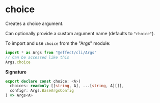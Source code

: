 # choice

Creates a choice argument.

Can optionally provide a custom argument name (defaults to `"choice"`).

To import and use `choice` from the "Args" module:

```ts
import * as Args from "@effect/cli/Args"
// Can be accessed like this
Args.choice
```

**Signature**

```ts
export declare const choice: <A>(
  choices: readonly [[string, A], ...[string, A][]],
  config?: Args.BaseArgsConfig
) => Args<A>
```
